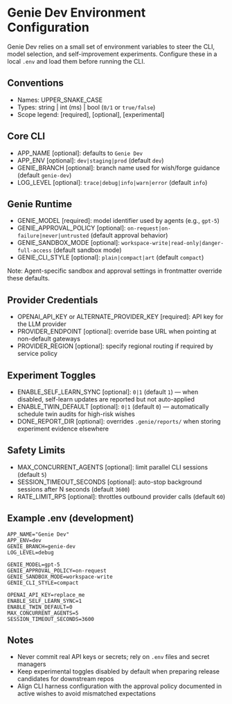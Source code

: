 # Genie Dev Environment Configuration

Genie Dev relies on a small set of environment variables to steer the CLI, model selection, and self-improvement experiments. Configure these in a local `.env` and load them before running the CLI.

## Conventions
- Names: UPPER_SNAKE_CASE
- Types: string | int (ms) | bool (`0/1` or `true/false`)
- Scope legend: [required], [optional], [experimental]

## Core CLI
- APP_NAME [optional]: defaults to `Genie Dev`
- APP_ENV [optional]: `dev|staging|prod` (default `dev`)
- GENIE_BRANCH [optional]: branch name used for wish/forge guidance (default `genie-dev`)
- LOG_LEVEL [optional]: `trace|debug|info|warn|error` (default `info`)

## Genie Runtime
- GENIE_MODEL [required]: model identifier used by agents (e.g., `gpt-5`)
- GENIE_APPROVAL_POLICY [optional]: `on-request|on-failure|never|untrusted` (default approval behavior)
- GENIE_SANDBOX_MODE [optional]: `workspace-write|read-only|danger-full-access` (default sandbox mode)
- GENIE_CLI_STYLE [optional]: `plain|compact|art` (default `compact`)

Note: Agent-specific sandbox and approval settings in frontmatter override these defaults.

## Provider Credentials
- OPENAI_API_KEY or ALTERNATE_PROVIDER_KEY [required]: API key for the LLM provider
- PROVIDER_ENDPOINT [optional]: override base URL when pointing at non-default gateways
- PROVIDER_REGION [optional]: specify regional routing if required by service policy

## Experiment Toggles
- ENABLE_SELF_LEARN_SYNC [optional]: `0|1` (default `1`) — when disabled, self-learn updates are reported but not auto-applied
- ENABLE_TWIN_DEFAULT [optional]: `0|1` (default `0`) — automatically schedule twin audits for high-risk wishes
- DONE_REPORT_DIR [optional]: overrides `.genie/reports/` when storing experiment evidence elsewhere

## Safety Limits
- MAX_CONCURRENT_AGENTS [optional]: limit parallel CLI sessions (default `5`)
- SESSION_TIMEOUT_SECONDS [optional]: auto-stop background sessions after N seconds (default `3600`)
- RATE_LIMIT_RPS [optional]: throttles outbound provider calls (default `60`)

## Example .env (development)
```env
APP_NAME="Genie Dev"
APP_ENV=dev
GENIE_BRANCH=genie-dev
LOG_LEVEL=debug

GENIE_MODEL=gpt-5
GENIE_APPROVAL_POLICY=on-request
GENIE_SANDBOX_MODE=workspace-write
GENIE_CLI_STYLE=compact

OPENAI_API_KEY=replace_me
ENABLE_SELF_LEARN_SYNC=1
ENABLE_TWIN_DEFAULT=0
MAX_CONCURRENT_AGENTS=5
SESSION_TIMEOUT_SECONDS=3600
```

## Notes
- Never commit real API keys or secrets; rely on `.env` files and secret managers
- Keep experimental toggles disabled by default when preparing release candidates for downstream repos
- Align CLI harness configuration with the approval policy documented in active wishes to avoid mismatched expectations
